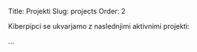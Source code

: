 Title: Projekti
Slug: projects
Order: 2

Kiberpipci se ukvarjamo z naslednjimi aktivnimi projekti:

...
